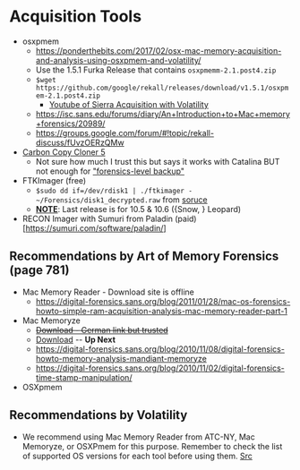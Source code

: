 # Acquisition Tools

- osxpmem
	- https://ponderthebits.com/2017/02/osx-mac-memory-acquisition-and-analysis-using-osxpmem-and-volatility/
	- Use the 1.5.1 Furka Release that contains `osxpmemm-2.1.post4.zip`
	- `$wget https://github.com/google/rekall/releases/download/v1.5.1/osxpmem-2.1.post4.zip`
		- [Youtube of Sierra Acquisition with Volatility](https://www.youtube.com/watch?v=wmU3MlHZxg8)
	- https://isc.sans.edu/forums/diary/An+Introduction+to+Mac+memory+forensics/20989/
	- https://groups.google.com/forum/#!topic/rekall-discuss/fUvzOERzQMw
- [Carbon Copy Cloner 5](https://bombich.com/)
	- Not sure how much I trust this but says it works with Catalina BUT not enough for ["forensics-level backup"](https://bombich.com/kb/ccc3/block-level-copy)
- FTKImager (free)
	- `$sudo dd if=/dev/rdisk1 | ./ftkimager - ~/Forensics/disk1_decrypted.raw` from [soruce](https://medium.com/@bromiley/imaging-with-apple-ftkimager-c529c174497a)
	- [**NOTE**](https://accessdata.com/product-download): Last release is for 10.5 & 10.6 ({Snow, } Leopard)
- RECON Imager with Sumuri from Paladin (paid)[https://sumuri.com/software/paladin/]

## Recommendations by Art of Memory Forensics (page 781)
- Mac Memory Reader - Download site is offline
	- https://digital-forensics.sans.org/blog/2011/01/28/mac-os-forensics-howto-simple-ram-acquisition-analysis-mac-memory-reader-part-1
- Mac Memoryze
	- ~~[Download - German link but trusted](https://www.fireeye.com/services/freeware/memoryze-for-the-mac.html)~~
	- [Download](https://www.fireeye.com/services/freeware/memoryze.html) -- **Up Next**
	- https://digital-forensics.sans.org/blog/2010/11/08/digital-forensics-howto-memory-analysis-mandiant-memoryze
	- https://digital-forensics.sans.org/blog/2010/11/02/digital-forensics-time-stamp-manipulation/
- OSXpmem

## Recommendations by Volatility

- We recommend using Mac Memory Reader from ATC-NY, Mac Memoryze, or OSXPmem for this purpose. Remember to check the list of supported OS versions for each tool before using them. [Src](https://github.com/volatilityfoundation/volatility/wiki/Mac)

